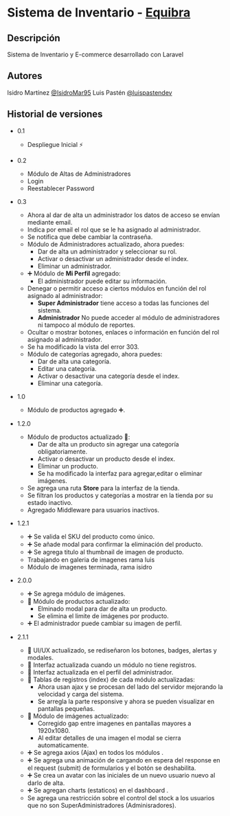 # Sistema de Inventario - [Equibra](https://www.equibra.com)

## Descripción

Sistema de Inventario y E-commerce desarrollado con Laravel

## Autores

Isidro Martínez
[@IsidroMar95](https://github.com/IsidroMar95)
Luis Pastén
[@luispastendev](https://github.com/luispastendev)

## Historial de versiones

-   0.1
    -   Despliegue Inicial ⚡
-   0.2
    -   Módulo de Altas de Administradores
    -   Login
    -   Reestablecer Password
-   0.3

    -   Ahora al dar de alta un administrador los datos de acceso se envían mediante email.
    -   Indica por email el rol que se le ha asignado al administrador.
    -   Se notifica que debe cambiar la contraseña.
    -   Módulo de Administradores actualizado, ahora puedes:
        -   Dar de alta un administrador y seleccionar su rol.
        -   Activar o desactivar un administrador desde el index.
        -   Eliminar un administrador.
    -   ➕ Módulo de **Mi Perfil** agregado:
        -   El administrador puede editar su información.
    -   Denegar o permitir acceso a ciertos módulos en función del rol asignado al administrador:
        -   **Super Administrador** tiene acceso a todas las funciones del sistema.
        -   **Administrador** No puede acceder al módulo de administradores ni tampoco al módulo de reportes.
    -   Ocultar o mostrar botones, enlaces o información en función del rol asignado al administrador.
    -   Se ha modificado la vista del error 303.
    -   Módulo de categorías agregado, ahora puedes:
        -   Dar de alta una categoría.
        -   Editar una categoría.
        -   Activar o desactivar una categoría desde el index.
        -   Eliminar una categoría.

-   1.0

    -   Módulo de productos agregado ➕.

-   1.2.0

    -   Módulo de productos actualizado 🔄:
        -   Dar de alta un producto sin agregar una categoría obligatoriamente.
        -   Activar o desactivar un producto desde el index.
        -   Eliminar un producto.
        -   Se ha modificado la interfaz para agregar,editar o eliminar imágenes.
    -   Se agrega una ruta **Store** para la interfaz de la tienda.
    -   Se filtran los productos y categorías a mostrar en la tienda por su estado inactivo.
    -   Agregado Middleware para usuarios inactivos.

-   1.2.1

    -   ➕ Se valida el SKU del producto como único.
    -   ➕ Se añade modal para confirmar la eliminación del producto.
    -   ➕ Se agrega titulo al thumbnail de imagen de producto.
    -   Trabajando en galeria de imagenes rama luis
    -   Módulo de imagenes terminada, rama isidro

-   2.0.0

    -   ➕ Se agrega módulo de imágenes.
    -   🔄 Módulo de productos actualizado:
        -   Elminado modal para dar de alta un producto.
        -   Se elimina el limite de imágenes por producto.
    -   ➕ El administrador puede cambiar su imagen de perfil.

-   2.1.1
    -   🔄 UI/UX actualizado, se rediseñaron los botones, badges, alertas y modales.
    -   🔄 Interfaz actualizada cuando un módulo no tiene registros.
    -   🔄 Interfaz actualizada en el perfil del administrador.
    -   🔄 Tablas de registros (index) de cada módulo actualizadas:
        -   Ahora usan ajax y se procesan del lado del servidor mejorando la velocidad y carga del sistema.
        -   Se arregla la parte responsive y ahora se pueden visualizar en pantallas pequeñas.
    -   🔄 Módulo de imágenes actualizado:
        -   Corregido gap entre imagenes en pantallas mayores a 1920x1080.
        -   Al editar detalles de una imagen el modal se cierra automaticamente.
    -   ➕ Se agrega axios (Ajax) en todos los módulos .
    -   ➕ Se agrega una animación de cargando en espera del response en el request (submit) de formularios y el botón se deshabilita.
    -   ➕ Se crea un avatar con las iniciales de un nuevo usuario nuevo al darlo de alta.
    -   ➕ Se agregan charts (estaticos) en el dashboard .
    -   Se agrega una restricción sobre el control del stock a los usuarios que no son SuperAdministradores (Adminisradores).
